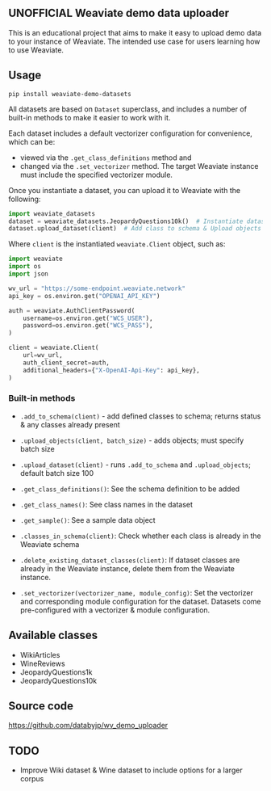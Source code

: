 ## UNOFFICIAL Weaviate demo data uploader

This is an educational project that aims to make it easy to upload demo data to your instance of Weaviate. The intended use case for users learning how to use Weaviate. 

## Usage

```shell
pip install weaviate-demo-datasets
```

All datasets are based on `Dataset` superclass, and includes a number of built-in methods to make it easier to work with it. 

Each dataset includes a default vectorizer configuration for convenience, which can be:
- viewed via the `.get_class_definitions` method and 
- changed via the `.set_vectorizer` method. 
The target Weaviate instance must include the specified vectorizer module. 

Once you instantiate a dataset, you can upload it to Weaviate with the following:

```python
import weaviate_datasets
dataset = weaviate_datasets.JeopardyQuestions10k()  # Instantiate dataset
dataset.upload_dataset(client)  # Add class to schema & Upload objects (uses batch uploads by default)
```

Where `client` is the instantiated `weaviate.Client` object, such as:

```python
import weaviate
import os
import json

wv_url = "https://some-endpoint.weaviate.network"
api_key = os.environ.get("OPENAI_API_KEY")

auth = weaviate.AuthClientPassword(
    username=os.environ.get("WCS_USER"),
    password=os.environ.get("WCS_PASS"),
)

client = weaviate.Client(
    url=wv_url,
    auth_client_secret=auth,
    additional_headers={"X-OpenAI-Api-Key": api_key},
)
```

### Built-in methods

- `.add_to_schema(client)` - add defined classes to schema; returns status & any classes already present
- `.upload_objects(client, batch_size)` - adds objects; must specify batch size
- `.upload_dataset(client)` - runs `.add_to_schema` and `.upload_objects`; default batch size 100

- `.get_class_definitions()`: See the schema definition to be added
- `.get_class_names()`: See class names in the dataset
- `.get_sample()`: See a sample data object
- `.classes_in_schema(client)`: Check whether each class is already in the Weaviate schema
- `.delete_existing_dataset_classes(client)`: If dataset classes are already in the Weaviate instance, delete them from the Weaviate instance.
- `.set_vectorizer(vectorizer_name, module_config)`: Set the vectorizer and corresponding module configuration for the dataset. Datasets come pre-configured with a vectorizer & module configuration. 


## Available classes

- WikiArticles 
- WineReviews
- JeopardyQuestions1k
- JeopardyQuestions10k

## Source code

https://github.com/databyjp/wv_demo_uploader

## TODO

- Improve Wiki dataset & Wine dataset to include options for a larger corpus
